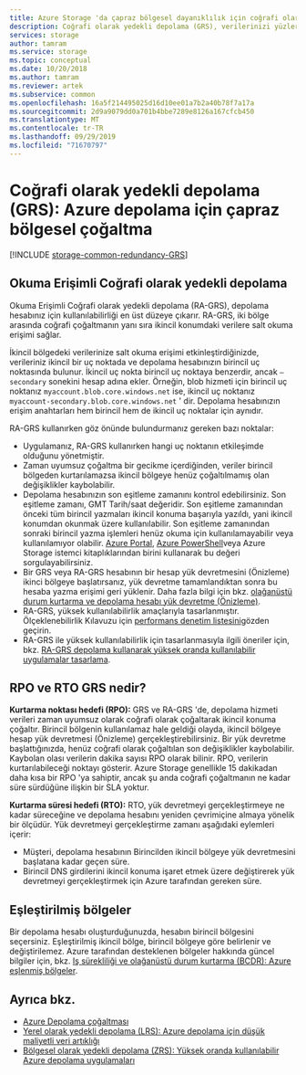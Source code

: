 ```yaml
---
title: Azure Storage 'da çapraz bölgesel dayanıklılık için coğrafi olarak yedekli depolama (GRS) | Microsoft Docs
description: Coğrafi olarak yedekli depolama (GRS), verilerinizi yüzlerce mil olan iki bölge arasında çoğaltır. GRS, veri merkezindeki donanım arızalarına ve bölgesel felaketlere karşı koruma sağlar.
services: storage
author: tamram
ms.service: storage
ms.topic: conceptual
ms.date: 10/20/2018
ms.author: tamram
ms.reviewer: artek
ms.subservice: common
ms.openlocfilehash: 16a5f214495025d16d10ee01a7b2a40b78f7a17a
ms.sourcegitcommit: 2d9a9079dd0a701b4bbe7289e8126a167cfcb450
ms.translationtype: MT
ms.contentlocale: tr-TR
ms.lasthandoff: 09/29/2019
ms.locfileid: "71670797"
---
```

# <a name="geo-redundant-storage-grs-cross-regional-replication-for-azure-storage"></a>Coğrafi olarak yedekli depolama (GRS): Azure depolama için çapraz bölgesel çoğaltma
[!INCLUDE [storage-common-redundancy-GRS](../../../includes/storage-common-redundancy-grs.md)]

## <a name="read-access-geo-redundant-storage"></a>Okuma Erişimli Coğrafi olarak yedekli depolama
Okuma Erişimli Coğrafi olarak yedekli depolama (RA-GRS), depolama hesabınız için kullanılabilirliği en üst düzeye çıkarır. RA-GRS, iki bölge arasında coğrafi çoğaltmanın yanı sıra ikincil konumdaki verilere salt okuma erişimi sağlar.

İkincil bölgedeki verilerinize salt okuma erişimi etkinleştirdiğinizde, verileriniz ikincil bir uç noktada ve depolama hesabınızın birincil uç noktasında bulunur. İkincil uç nokta birincil uç noktaya benzerdir, ancak `–secondary` sonekini hesap adına ekler. Örneğin, blob hizmeti için birincil uç noktanız `myaccount.blob.core.windows.net` ise, ikincil uç noktanız `myaccount-secondary.blob.core.windows.net` ' dir. Depolama hesabınızın erişim anahtarları hem birincil hem de ikincil uç noktalar için aynıdır.

RA-GRS kullanırken göz önünde bulundurmanız gereken bazı noktalar:

* Uygulamanız, RA-GRS kullanırken hangi uç noktanın etkileşimde olduğunu yönetmiştir.
* Zaman uyumsuz çoğaltma bir gecikme içerdiğinden, veriler birincil bölgeden kurtarılamazsa ikincil bölgeye henüz çoğaltılmamış olan değişiklikler kaybolabilir.
* Depolama hesabınızın son eşitleme zamanını kontrol edebilirsiniz. Son eşitleme zamanı, GMT Tarih/saat değeridir. Son eşitleme zamanından önceki tüm birincil yazmaları ikincil konuma başarıyla yazıldı, yani ikincil konumdan okunmak üzere kullanılabilir. Son eşitleme zamanından sonraki birincil yazma işlemleri henüz okuma için kullanılamayabilir veya kullanılamıyor olabilir. [Azure Portal](https://portal.azure.com/), [Azure PowerShell](storage-powershell-guide-full.md)veya Azure Storage istemci kitaplıklarından birini kullanarak bu değeri sorgulayabilirsiniz.
* Bir GRS veya RA-GRS hesabının bir hesap yük devretmesini (Önizleme) ikinci bölgeye başlatırsanız, yük devretme tamamlandıktan sonra bu hesaba yazma erişimi geri yüklenir. Daha fazla bilgi için bkz. [olağanüstü durum kurtarma ve depolama hesabı yük devretme (Önizleme)](storage-disaster-recovery-guidance.md).
* RA-GRS, yüksek kullanılabilirlik amaçlarıyla tasarlanmıştır. Ölçeklenebilirlik Kılavuzu için [performans denetim listesini](storage-performance-checklist.md)gözden geçirin.
* RA-GRS ile yüksek kullanılabilirlik için tasarlanmasıyla ilgili öneriler için, bkz. [RA-GRS depolama kullanarak yüksek oranda kullanılabilir uygulamalar tasarlama](storage-designing-ha-apps-with-ragrs.md).

## <a name="what-is-the-rpo-and-rto-with-grs"></a>RPO ve RTO GRS nedir?

**Kurtarma noktası hedefi (RPO):** GRS ve RA-GRS 'de, depolama hizmeti verileri zaman uyumsuz olarak coğrafi olarak çoğaltarak ikincil konuma çoğaltır. Birincil bölgenin kullanılamaz hale geldiği olayda, ikincil bölgeye hesap yük devretmesi (Önizleme) gerçekleştirebilirsiniz. Bir yük devretme başlattığınızda, henüz coğrafi olarak çoğaltılan son değişiklikler kaybolabilir. Kaybolan olası verilerin dakika sayısı RPO olarak bilinir. RPO, verilerin kurtarılabileceği noktayı gösterir. Azure Storage genellikle 15 dakikadan daha kısa bir RPO 'ya sahiptir, ancak şu anda coğrafi çoğaltmanın ne kadar süre sürdüğüne ilişkin bir SLA yoktur.

**Kurtarma süresi hedefi (RTO):** RTO, yük devretmeyi gerçekleştirmeye ne kadar süreceğine ve depolama hesabını yeniden çevrimiçine almaya yönelik bir ölçüdür. Yük devretmeyi gerçekleştirme zamanı aşağıdaki eylemleri içerir:

   * Müşteri, depolama hesabının Birincilden ikincil bölgeye yük devretmesini başlatana kadar geçen süre.
   * Birincil DNS girdilerini ikincil konuma işaret etmek üzere değiştirerek yük devretmeyi gerçekleştirmek için Azure tarafından gereken süre.

## <a name="paired-regions"></a>Eşleştirilmiş bölgeler 
Bir depolama hesabı oluşturduğunuzda, hesabın birincil bölgesini seçersiniz. Eşleştirilmiş ikincil bölge, birincil bölgeye göre belirlenir ve değiştirilemez. Azure tarafından desteklenen bölgeler hakkında güncel bilgiler için, bkz. [Iş sürekliliği ve olağanüstü durum kurtarma (BCDR): Azure eşlenmiş bölgeler](../../best-practices-availability-paired-regions.md).

## <a name="see-also"></a>Ayrıca bkz.
- [Azure Depolama çoğaltması](storage-redundancy.md)
- [Yerel olarak yedekli depolama (LRS): Azure depolama için düşük maliyetli veri artıklığı](storage-redundancy-lrs.md)
- [Bölgesel olarak yedekli depolama (ZRS): Yüksek oranda kullanılabilir Azure depolama uygulamaları](storage-redundancy-zrs.md)
